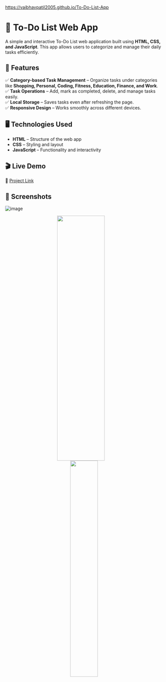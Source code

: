 https://vaibhavpatil2005.github.io/To-Do-List-App
# 📝 To-Do List Web App  

A simple and interactive To-Do List web application built using **HTML, CSS, and JavaScript**. This app allows users to categorize and manage their daily tasks efficiently.  

## 🚀 Features  
✅ **Category-based Task Management** – Organize tasks under categories like **Shopping, Personal, Coding, Fitness, Education, Finance, and Work**.  
✅ **Task Operations** – Add, mark as completed, delete, and manage tasks easily.  
✅ **Local Storage** – Saves tasks even after refreshing the page.  
✅ **Responsive Design** – Works smoothly across different devices.  

## 🖥️ Technologies Used  
- **HTML** – Structure of the web app  
- **CSS** – Styling and layout  
- **JavaScript** – Functionality and interactivity  

## 🎬 Live Demo  
🔗 [Project Link](https://vaibhavpatil2005.github.io/To-Do-List-App)  
## 📸 Screenshots  
![image](https://github.com/user-attachments/assets/2d2b5853-6462-451c-ae08-e4cb9d090d40)
<p align="center">
  <img src="https://github.com/user-attachments/assets/9406ae26-0929-44f0-a126-a8ac97af796a" width="55%" height="780" style="margin-right: 20px;">
  <img src="https://github.com/user-attachments/assets/1bec8ee7-d5a5-4080-be67-8ddc1de3a52b" width="42%">
</p>






